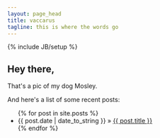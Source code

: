 ```yaml
---
layout: page_head
title: vaccarus
tagline: this is where the words go
---
```

{% include JB/setup %}


## Hey there,

That's a pic of my dog Mosley.

And here's a list of some recent posts:

<ul class="posts">
  {% for post in site.posts %}
    <li><span>{{ post.date | date_to_string }}</span> &raquo; <a href="{{ BASE_PATH }}{{ post.url }}">{{ post.title }}</a></li>
  {% endfor %}
</ul>


